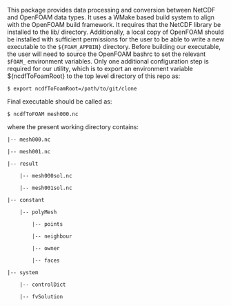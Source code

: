 This package provides data processing and conversion between NetCDF and OpenFOAM data types. It uses a WMake based build system to align with the OpenFOAM build framework. It requires that the NetCDF library be installed to the lib/ directory. Additionally, a local copy of OpenFOAM should be installed with sufficient permissions for the user to be able to write a new executable to the `${FOAM_APPBIN}` directory. Before building our executable, the user will need to source the OpenFOAM bashrc to set the relevant `$FOAM_` environment variables. Only one additional configuration step is required for our utility, which is to export an environment variable ${ncdfToFoamRoot} to the top level directory of this repo as:

    $ export ncdfToFoamRoot=/path/to/git/clone


Final executable should be called as:

    $ ncdfToFOAM mesh000.nc

where the present working directory contains:

  
    |-- mesh000.nc
       
    |-- mesh001.nc 
       
    |-- result
  
        |-- mesh000sol.nc
       
        |-- mesh001sol.nc
   
    |-- constant
  
        |-- polyMesh
       
            |-- points
            
            |-- neighbour
            
            |-- owner
            
            |-- faces

    |-- system
        
        |-- controlDict

        |-- fvSolution
